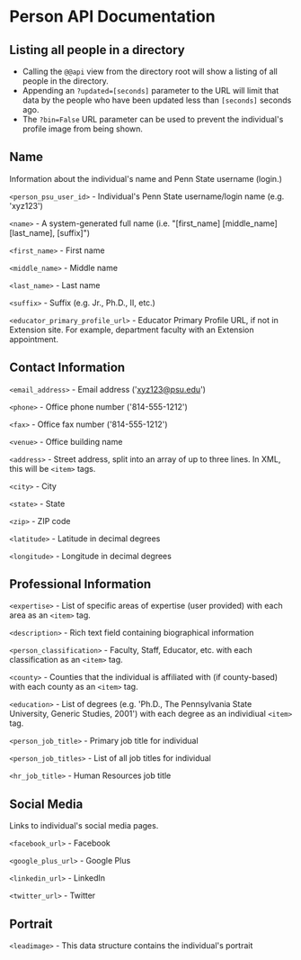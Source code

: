 # Person API Documentation

## Listing all people in a directory

 * Calling the `@@api` view from the directory root will show a listing of all people in the directory.
 * Appending an `?updated=[seconds]` parameter to the URL will limit that data by the people who have been updated less than `[seconds]` seconds ago.
 * The `?bin=False` URL parameter can be used to prevent the individual's profile image from being shown.

## Name

Information about the individual's name and Penn State username (login.)

`<person_psu_user_id>` - Individual's Penn State username/login name (e.g. 'xyz123')

`<name>` - A system-generated full name (i.e. "[first_name] [middle_name] [last_name], [suffix]")

`<first_name>` - First name

`<middle_name>` - Middle name

`<last_name>` - Last name

`<suffix>` - Suffix (e.g. Jr., Ph.D., II, etc.)

`<educator_primary_profile_url>` - Educator Primary Profile URL, if not in Extension site.  For example, department faculty with an Extension appointment.


## Contact Information

`<email_address>` - Email address ('xyz123@psu.edu')

`<phone>` - Office phone number ('814-555-1212')

`<fax>` - Office fax number ('814-555-1212')

`<venue>` - Office building name

`<address>` - Street address, split into an array of up to three lines.  In XML, this will be `<item>` tags.

`<city>` - City

`<state>` - State

`<zip>` - ZIP code

`<latitude>` - Latitude in decimal degrees

`<longitude>` - Longitude in decimal degrees


## Professional Information

`<expertise>` - List of specific areas of expertise (user provided) with each area as an `<item>` tag.

`<description>` - Rich text field containing biographical information

`<person_classification>` - Faculty, Staff, Educator, etc. with each classification as an `<item>` tag.

`<county>` - Counties that the individual is affiliated with (if county-based) with each county as an `<item>` tag.

`<education>` - List of degrees (e.g. 'Ph.D., The Pennsylvania State University, Generic Studies, 2001') with each degree as an individiual `<item>` tag.

`<person_job_title>` - Primary job title for individual

`<person_job_titles>` - List of all job titles for individual

`<hr_job_title>` - Human Resources job title


## Social Media

Links to individual's social media pages.

`<facebook_url>` - Facebook

`<google_plus_url>` - Google Plus

`<linkedin_url>` - LinkedIn

`<twitter_url>` - Twitter


## Portrait

`<leadimage>` - This data structure contains the individual's portrait
